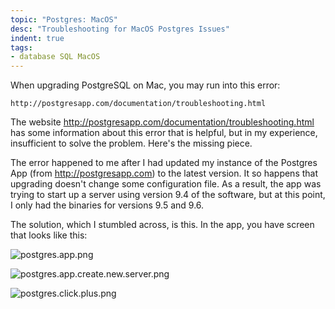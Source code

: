 ```yaml
---
topic: "Postgres: MacOS"
desc: "Troubleshooting for MacOS Postgres Issues"
indent: true
tags:
- database SQL MacOS
---
```



When upgrading PostgreSQL on Mac, you may run into this error:

`http://postgresapp.com/documentation/troubleshooting.html`

The website <http://postgresapp.com/documentation/troubleshooting.html> has some information about this error that is helpful, 
but in my experience, insufficient to solve the problem.  Here's the missing piece.

The error happened to me after I had updated my instance of the Postgres App (from <http://postgresapp.com>) to the latest version.  It
so happens that upgrading doesn't change some configuration file.    As a result, the app was trying to start up a server using version 9.4 of the software,
but at this point, I only had the binaries for versions 9.5 and 9.6.

The solution, which I stumbled across, is this.  In the app, you have screen that looks like this:


![postgres.app.png](50_postgres.app.png)

![postgres.app.create.new.server.png](50_postgres.app.create.new.server.png)

![postgres.click.plus.png](50_postgres.click.plus.png)